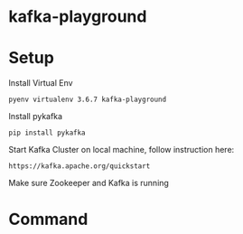 # kafka-playground

# Setup

Install Virtual Env

```
pyenv virtualenv 3.6.7 kafka-playground
```

Install pykafka

```
pip install pykafka
```

Start Kafka Cluster on local machine, follow instruction here:

```
https://kafka.apache.org/quickstart
```

Make sure Zookeeper and Kafka is running

# Command

